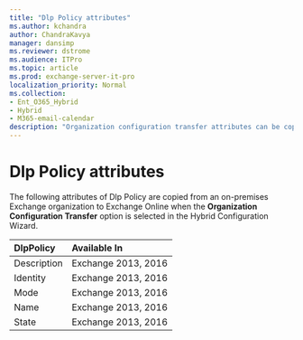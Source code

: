 ```yaml
---
title: "Dlp Policy attributes"
ms.author: kchandra
author: ChandraKavya
manager: dansimp
ms.reviewer: dstrome
ms.audience: ITPro
ms.topic: article
ms.prod: exchange-server-it-pro
localization_priority: Normal
ms.collection:
- Ent_O365_Hybrid
- Hybrid
- M365-email-calendar
description: "Organization configuration transfer attributes can be copied by the Hybrid Configuration Wizard from your on-premises organization to Exchange Online to help simplify your hybrid deployment"
---
```


# Dlp Policy attributes

The following attributes of Dlp Policy are copied from an on-premises Exchange organization to Exchange Online when the **Organization Configuration Transfer** option is selected in the Hybrid Configuration Wizard.

|**DlpPolicy**|**Available In**|
|:-----|:-----|
|Description|Exchange 2013, 2016|
|Identity|Exchange 2013, 2016|
|Mode|Exchange 2013, 2016|
|Name|Exchange 2013, 2016|
|State|Exchange 2013, 2016|
